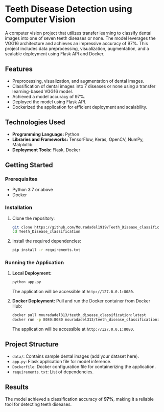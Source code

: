 # Teeth Disease Detection using Computer Vision

A computer vision project that utilizes transfer learning to classify dental images into one of seven teeth diseases or none. The model leverages the VGG16 architecture and achieves an impressive accuracy of 97%. This project includes data preprocessing, visualization, augmentation, and a scalable deployment using Flask API and Docker.

## Features
- Preprocessing, visualization, and augmentation of dental images.
- Classification of dental images into 7 diseases or none using a transfer learning-based VGG16 model.
- Achieved a model accuracy of 97%.
- Deployed the model using Flask API.
- Dockerized the application for efficient deployment and scalability.

## Technologies Used
- **Programming Language:** Python
- **Libraries and Frameworks:** TensorFlow, Keras, OpenCV, NumPy, Matplotlib
- **Deployment Tools:** Flask, Docker

## Getting Started

### Prerequisites
- Python 3.7 or above
- Docker

### Installation
1. Clone the repository:
   ```bash
   git clone https://github.com/Mouradadel1919/Teeth_Disease_classification.git
   cd Teeth_Disease_classification
   ```
2. Install the required dependencies:
   ```bash
   pip install -r requirements.txt
   ```

### Running the Application
1. **Local Deployment:**
   ```bash
   python app.py
   ```
   The application will be accessible at `http://127.0.0.1:8080`.

2. **Docker Deployment:**
   Pull and run the Docker container from Docker Hub:
   ```bash
   docker pull mouradadel313/teeth_disease_classification:latest
   docker run -p 8080:8080 mouradadel313/teeth_disease_classification:latest
   ```
   The application will be accessible at `http://127.0.0.1:8080`.

## Project Structure
- `data/`: Contains sample dental images (add your dataset here).
- `app.py`: Flask application file for model inference.
- `Dockerfile`: Docker configuration file for containerizing the application.
- `requirements.txt`: List of dependencies.

## Results
The model achieved a classification accuracy of **97%**, making it a reliable tool for detecting teeth diseases.
